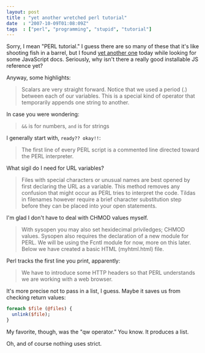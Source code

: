 ```yaml
---
layout: post
title : "yet another wretched perl tutorial"
date  : "2007-10-09T01:08:09Z"
tags  : ["perl", "programming", "stupid", "tutorial"]
---
```

Sorry, I mean "PERL tutorial."  I guess there are so many of these that it's
like shooting fish in a barrel, but I found [yet another
one](http://www.tizag.com/perlT/) today while looking for some JavaScript docs.
Seriously, why isn't there a really good installable JS reference yet?

Anyway, some highlights:

> Scalars are very straight forward. Notice that we used a period (.) between
> each of our variables. This is a special kind of operator that temporarily
> appends one string to another.

In case you were wondering:

> `&&` is for numbers, `and` is for strings

I generally start with, `ready?? okay!!`:

> The first line of every PERL script is a commented line directed toward the
> PERL interpreter.

What sigil do I need for URL variables?

> Files with special characters or unusual names are best opened by first
> declaring the URL as a variable. This method removes any confusion that might
> occur as PERL tries to interpret the code.  Tildas in filenames however
> require a brief character substitution step before they can be placed into
> your open statements.

I'm glad I don't have to deal with CHMOD values myself.

> With sysopen you may also set hexidecimal priviledges; CHMOD values. Sysopen
> also requires the declaration of a new module for PERL. We will be using the
> Fcntl module for now, more on this later. Below we have created a basic HTML
> (myhtml.html) file.

Perl tracks the first line you print, apparently:

> We have to introduce some HTTP headers so that PERL understands we are
> working with a web browser.

It's more precise not to pass in a list, I guess.  Maybe it saves us from
checking return values:

```perl
foreach $file (@files) {
  unlink($file);
}
```

My favorite, though, was the "qw operator."  You know.  It produces a list.

Oh, and of course nothing uses strict.
